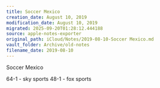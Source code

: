 ```yaml
---
title: Soccer Mexico
creation_date: August 10, 2019
modification_date: August 10, 2019
migrated: 2025-09-20T01:28:12.444188
source: apple-notes-exporter
original_path: iCloud/Notes/2019-08-10-Soccer Mexico.md
vault_folder: Archive/old-notes
filename_date: 2019-08-10
---
```



Soccer Mexico 

64-1 - sky sports
48-1 - fox sports 

